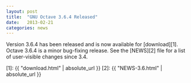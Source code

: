 ```yaml
---
layout: post
title:  "GNU Octave 3.6.4 Released"
date:   2013-02-21
categories: news
---
```


Version 3.6.4 has been released and is now available for [download][1].
Octave 3.6.4 is a minor bug-fixing release.
See the [NEWS][2] file for a list of user-visible changes since 3.4.

[1]: {{ "download.html" | absolute_url }}
[2]: {{ "NEWS-3.6.html" | absolute_url }}
